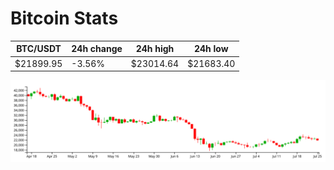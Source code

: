 # Bitcoin Stats

BTC/USDT|24h change|24h high|24h low|
|---|---|---|---|
|$21899.95|-3.56%|$23014.64|$21683.40|

<img src="./chart.svg">
